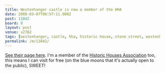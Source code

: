 ```yaml
---
title: Westenhanger castle is now a member of the HHA
date: 2008-03-07T06:57:11.000Z
post: 11042
board: 8
layout: post
venue: v2762
tags: [westenhanger, castle, hha, historic house, stone street, westenhanger castle]
permalink: /m/11042/
---
```

<a href="http://www.hha.org.uk/HHA/Property.aspx?id=2525">See their page here</a>. I'm a member of the <a href="http://www.hha.org.uk">Historic Houses Association</a> too, this means I can visit for free (on the blue moons that it's actually open to the public), SWEET!
